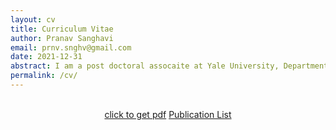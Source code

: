 ```yaml
---
layout: cv
title: Curriculum Vitae
author: Pranav Sanghavi
email: prnv.snghv@gmail.com
date: 2021-12-31
abstract: I am a post doctoral assocaite at Yale University, Department of Physics. I am working with Dr. Laura Newburgh on the Candian Hydrogen Instensity Mapping Experiment (CHIME) project. I earned by Ph.D. from West Virginia University where I built an interferometric array to localize fast radio bursts (FRBs) to submilliarcsecond precision using very long baseline interferometry (VLBI). My reseach intersts are ni radio astronomy instrumentaiton and data analysis to help detect faint and ellusive cosmological signals.
permalink: /cv/
---
```


<!-- Buttons -->
<br>
<div class="no-print" style="text-align: center;">
    <a href="{{ site.url }}/CV/" class="button">click to get pdf</a>
    <a href="{{ site.url }}/pub_list" class="button">Publication List</a>
</div>
<br>
<br>
